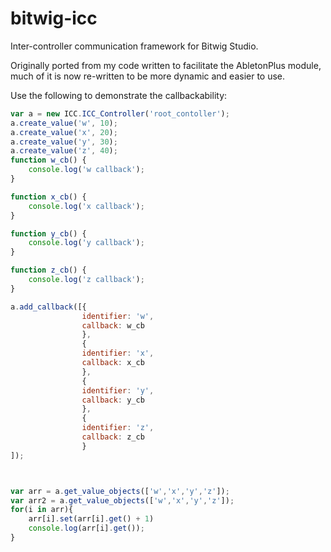 bitwig-icc
=============

Inter-controller communication framework for Bitwig Studio.

Originally ported from my code written to facilitate the AbletonPlus module, much of it is now re-written to be more dynamic and easier to use.

Use the following to  demonstrate the callbackability:
```javascript
var a = new ICC.ICC_Controller('root_contoller');
a.create_value('w', 10);
a.create_value('x', 20);
a.create_value('y', 30);
a.create_value('z', 40);
function w_cb() {
    console.log('w callback');
}

function x_cb() {
    console.log('x callback');
}

function y_cb() {
    console.log('y callback');
}

function z_cb() {
    console.log('z callback');
}

a.add_callback([{
                identifier: 'w',
                callback: w_cb
                },
                {
                identifier: 'x',
                callback: x_cb                      
                },
                {
                identifier: 'y',
                callback: y_cb                      
                },
                {
                identifier: 'z',
                callback: z_cb                      
                }                
]);



var arr = a.get_value_objects(['w','x','y','z']);
var arr2 = a.get_value_objects(['w','x','y','z']);
for(i in arr){
    arr[i].set(arr[i].get() + 1)
    console.log(arr[i].get());   
}
```

